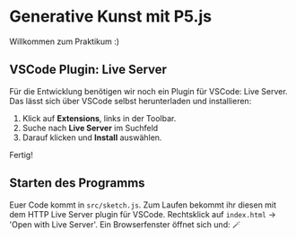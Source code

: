 # Generative Kunst mit P5.js

Willkommen zum Praktikum :)

## VSCode Plugin: Live Server
Für die Entwicklung benötigen wir noch ein Plugin für VSCode: Live Server.
Das lässt sich über VSCode selbst herunterladen und installieren:

1. Klick auf **Extensions**, links in der Toolbar.
2. Suche nach **Live Server** im Suchfeld
3. Darauf klicken und **Install** auswählen.
   
Fertig!

## Starten des Programms
Euer Code kommt in ```src/sketch.js```.  Zum Laufen bekommt ihr diesen mit dem HTTP Live Server plugin für VSCode.
Rechtsklick auf ```index.html``` -> 'Open with Live Server'. Ein Browserfenster öffnet sich und: :magic_wand:
